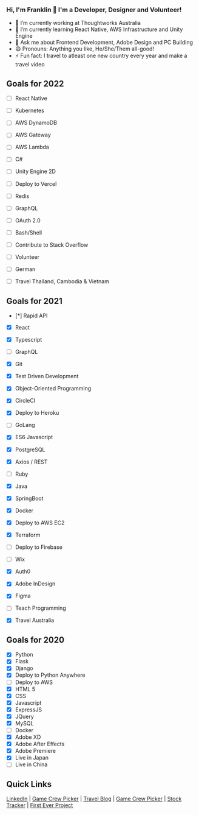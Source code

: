 ### Hi, I'm Franklin 👋 I'm a Developer, Designer and Volunteer!


- 🔭 I’m currently working at Thoughtworks Australia
- 🌱 I’m currently learning React Native, AWS Infrastructure and Unity Engine
- 💬 Ask me about Frontend Development, Adobe Design and PC Building
- 😄 Pronouns: Anything you like, He/She/Them all-good!
- ⚡ Fun fact: I travel to atleast one new country every year and make a travel video


## Goals for 2022
- [ ] React Native
- [ ] Kubernetes
- [ ] AWS DynamoDB
- [ ] AWS Gateway
- [ ] AWS Lambda
- [ ] C#
- [ ] Unity Engine 2D
- [ ] Deploy to Vercel
- [ ] Redis
- [ ] GraphQL
- [ ] OAuth 2.0
- [ ] Bash/Shell
- [ ] Contribute to Stack Overflow
- [ ] Volunteer
- [ ] German
- [ ] Travel Thailand, Cambodia & Vietnam


## Goals for 2021
- [*] Rapid API
- [x] React
- [x] Typescript
- [ ] GraphQL
- [x] Git
- [x] Test Driven Development
- [x] Object-Oriented Programming
- [x] CircleCI
- [x] Deploy to Heroku
- [ ] GoLang
- [x] ES6 Javascript
- [x] PostgreSQL
- [x] Axios / REST
- [ ] Ruby
- [x] Java
- [x] SpringBoot
- [x] Docker
- [x] Deploy to AWS EC2
- [x] Terraform
- [ ] Deploy to Firebase
- [ ] Wix
- [x] Auth0
- [x] Adobe InDesign
- [x] Figma
- [ ] Teach Programming
- [x] Travel Australia


## Goals for 2020
- [x] Python
- [x] Flask
- [x] Django
- [x] Deploy to Python Anywhere
- [ ] Deploy to AWS
- [x] HTML 5
- [x] CSS
- [x] Javascript
- [x] ExpressJS
- [x] JQuery
- [x] MySQL
- [ ] Docker
- [x] Adobe XD
- [x] Adobe After Effects
- [x] Adobe Premiere
- [x] Live in Japan
- [ ] Live in China

## Quick Links
[LinkedIn](https://www.linkedin.com/in/franklin-moon-23572518a/) | [Game Crew Picker](https://mass-effect-crewed.herokuapp.com/) | [Travel Blog](https://frankstravelblog.pythonanywhere.com/) | [Game Crew Picker](https://mass-effect-crewed.herokuapp.com/) | [Stock Tracker](tw-stock-tracker.franklinvmoon.com) | [First Ever Project](http://opfman.pythonanywhere.com/)
